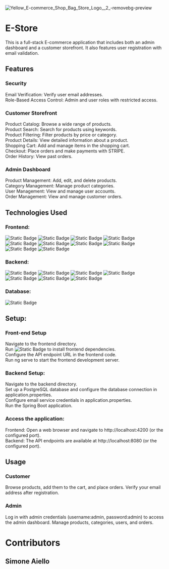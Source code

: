 
![Yellow_E-commerce_Shop_Bag_Store_Logo__2_-removebg-preview](https://github.com/SimoneAiello97/Capstone/assets/126870680/3e1cbcd9-a2d5-44ce-8251-8028104efd99)
# E-Store 

This is a full-stack E-commerce application that includes both an admin dashboard and a customer storefront. It also features user registration with email validation.

## Features

### Security 
Email Verification: Verify user email addresses. <br>
Role-Based Access Control: Admin and user roles with restricted access. <br>

### Customer Storefront

Product Catalog: Browse a wide range of products. <br>
Product Search: Search for products using keywords. <br>
Product Filtering: Filter products by price or category. <br>
Product Details: View detailed information about a product. <br>
Shopping Cart: Add and manage items in the shopping cart. <br>
Checkout: Place orders and make payments with STRIPE. <br>
Order History: View past orders. <br>

### Admin Dashboard
Product Management: Add, edit, and delete products. <br>
Category Management: Manage product categories. <br>
User Management: View and manage user accounts. <br>
Order Management: View and manage customer orders. <br>

## Technologies Used
### Frontend:

![Static Badge](https://img.shields.io/badge/Angular-darkred?logo=angular) 
![Static Badge](https://img.shields.io/badge/HTML-darkorange?logo=html5)
![Static Badge](https://img.shields.io/badge/CSS-darkblue?logo=css3)
![Static Badge](https://img.shields.io/badge/Sass-pink?logo=sass)
![Static Badge](https://img.shields.io/badge/JavaScript-yellow?logo=javascript)
![Static Badge](https://img.shields.io/badge/TypeScript-lightblue?logo=typescript)
![Static Badge](https://img.shields.io/badge/Three.js-grey?logo=threedotjs)
![Static Badge](https://img.shields.io/badge/Chart.js-white?logo=chartdotjs)
![Static Badge](https://img.shields.io/badge/NGPrime-red)
![Static Badge](https://img.shields.io/badge/Bootstrap-purple?logo=bootstrap)

### Backend:

![Static Badge](https://img.shields.io/badge/SpringBoot-darkgreen?logo=springboot)
![Static Badge](https://img.shields.io/badge/Java-white)
![Static Badge](https://img.shields.io/badge/Spring-green?logo=spring)
![Static Badge](https://img.shields.io/badge/Spring_Security-grey?logo=springsecurity)
![Static Badge](https://img.shields.io/badge/SpringMail-brown?logo=maildotcom)
![Static Badge](https://img.shields.io/badge/Stripe-blue?logo=stripe)
![Static Badge](https://img.shields.io/badge/PostMan-grey?logo=postman)


### Database:

![Static Badge](https://img.shields.io/badge/PostgreSQL-blue)


## Setup:
### Front-end Setup
Navigate to the frontend directory.  <br>
Run ![Static Badge](https://img.shields.io/badge/npm_install-lightgrey?logo=npm)
to install frontend dependencies.  <br>
Configure the API endpoint URL in the frontend code.  <br>
Run ng serve to start the frontend development server.  <br>

### Backend Setup:

Navigate to the backend directory.  <br>
Set up a PostgreSQL database and configure the database connection in application.properties.  <br>
Configure email service credentials in application.properties.  <br>
Run the Spring Boot application.  <br>

### Access the application:

Frontend: Open a web browser and navigate to http://localhost:4200 (or the configured port).  <br>
Backend: The API endpoints are available at http://localhost:8080 (or the configured port).  <br>

## Usage 

### Customer 
Browse products, add them to the cart, and place orders. Verify your email address after registration.

### Admin
Log in with admin credentials (username:admin, password:admin) to access the admin dashboard. Manage products, categories, users, and orders.


# Contributors
## Simone Aiello



